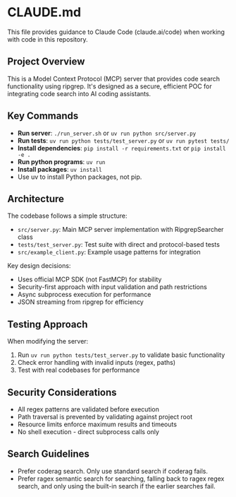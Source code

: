 # CLAUDE.md

This file provides guidance to Claude Code (claude.ai/code) when working with code in this repository.

## Project Overview

This is a Model Context Protocol (MCP) server that provides code search functionality using ripgrep. It's designed as a secure, efficient POC for integrating code search into AI coding assistants.

## Key Commands

- **Run server**: `./run_server.sh` or `uv run python src/server.py`
- **Run tests**: `uv run python tests/test_server.py` or `uv run pytest tests/`
- **Install dependencies**: `pip install -r requirements.txt` or `pip install -e .`
- **Run python programs**: `uv run`
- **Install packages**: `uv install`
- Use uv to install Python packages, not pip.

## Architecture

The codebase follows a simple structure:
- `src/server.py`: Main MCP server implementation with RipgrepSearcher class
- `tests/test_server.py`: Test suite with direct and protocol-based tests
- `src/example_client.py`: Example usage patterns for integration

Key design decisions:
- Uses official MCP SDK (not FastMCP) for stability
- Security-first approach with input validation and path restrictions
- Async subprocess execution for performance
- JSON streaming from ripgrep for efficiency

## Testing Approach

When modifying the server:
1. Run `uv run python tests/test_server.py` to validate basic functionality
2. Check error handling with invalid inputs (regex, paths)
3. Test with real codebases for performance

## Security Considerations

- All regex patterns are validated before execution
- Path traversal is prevented by validating against project root
- Resource limits enforce maximum results and timeouts
- No shell execution - direct subprocess calls only

## Search Guidelines

- Prefer coderag search. Only use standard search if coderag fails.
- Prefer ragex semantic search for searching, falling back to ragex regex search, and only using the built-in search if the earlier searches fail.